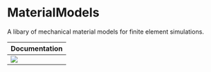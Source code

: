 # MaterialModels

A libary of mechanical material models for finite element simulations.

| **Documentation**         | 
|:------------------------- |
| [![][docs-img]][docs-url] |

[docs-img]: https://img.shields.io/badge/docs-dev-blue.svg
[docs-url]: https://kimauth.github.io/MaterialModels.jl/dev